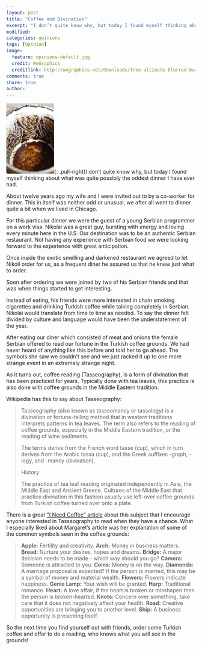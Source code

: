 ```yaml
---
layout: post
title: "Coffee and Divination"
excerpt: "I don’t quite know why, but today I found myself thinking about what was quite possibly the oddest dinner I have ever had."
modified: 
categories: opinions
tags: [Opinion]
image:
  feature: opinions-default.jpg
  credit: WeGraphics
  creditlink: http://wegraphics.net/downloads/free-ultimate-blurred-background-pack/
comments: true
share: true
author: 
---
```

![Tasseography](/images/turk.png){: .pull-right}I don’t quite know why, but today I found myself thinking about what was quite possibly the oddest dinner I have ever had.

About twelve years ago my wife and I were invited out to by a co-worker for dinner. This in itself was neither odd or unusual, we after all went to dinner quite a bit when we lived in Chicago.

For this particular dinner we were the guest of a young Serbian programmer on a work visa. Nikolai was a great guy, bursting with energy and loving every minute here in the U.S. Our destination was to be an authentic Serbian restaurant. Not having any experience with Serbian food we were looking forward to the experience with great anticipation.

Once inside the exotic smelling and darkened restaurant we agreed to let Nikoli order for us, as a frequent diner he assured us that he knew just what to order.

Soon after ordering we were joined by two of his Serbian friends and that was when things started to get interesting.

Instead of eating, his friends were more interested in chain smoking cigarettes and drinking Turkish coffee while talking completely in Serbian. Nikolai would translate from time to time as needed. To say the dinner felt divided by culture and language would have been the understatement of the year.

After eating our diner which consisted of meat and onions the female Serbian offered to read our fortune in the Turkish coffee grounds. We had never heard of anything like this before and told her to go ahead. The symbols she saw we couldn’t see and we just racked it up to one more strange event in an extremely strange night.

As it turns out, coffee reading (Tasseography), is a form of divination that has been practiced for years. Typically done with tea leaves, this practice is also done with coffee grounds in the Middle Eastern tradition.

Wikipedia has this to say about Tasseography:

> Tasseography (also known as tasseomancy or tassology) is a divination or fortune-telling method that in western traditions interprets patterns in tea leaves. The term also refers to the reading of coffee grounds, especially in the Middle Eastern tradition, or the reading of wine sediments.  
>   
> The terms derive from the French word tasse (cup), which in turn derives from the Arabic tassa (cup), and the Greek suffixes -graph, -logy, and -mancy (divination).  
>  
> History  
>  
>  The practice of tea leaf reading originated independently in Asia, the Middle East and Ancient Greece. Cultures of the Middle East that practice divination in this fashion usually use left-over coffee grounds from Turkish coffee turned over onto a plate.

There is a great ["I Need Coffee" article](http://ineedcoffee.com/coffee-tasseography-fortune-telling-with-coffee/) about this subject that I encourage anyone interested in Tasseography to read when they have a chance. What I especially liked about Margaret’s article was her explanation of some of the common symbols seen in the coffee grounds:

> **Apple:** Fertility and creativity.
> **Arch:** Money in business matters.
> **Bread:** Nurture your desires, hopes and dreams.
> **Bridge:** A major decision needs to be made - which way should you go?
> **Camera:** Someone is attracted to you.
> **Coins:** Money is on the way.
> **Diamonds:** A marriage proposal is expected? If the person is married, this may be a symbol of money and material wealth.
> **Flowers:** Flowers indicate happiness.
> **Genie Lamp:** Your wish will be granted.
> **Harp:** Traditional romance.
> **Heart:** A love affair, if the heart is broken or misshapen then the person is broken-hearted.
> **Knots:** Concern over something, take care that it does not negatively affect your health.
> **Road:** Creative opportunities are bringing you to another level.
> **Ship:** A business opportunity is presenting itself.

So the next time you find yourself out with friends, order some Turkish coffee and offer to do a reading, who knows what you will see in the grounds!